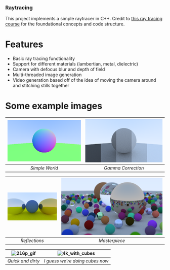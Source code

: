 ### Raytracing

This project implements a simple raytracer in C++. Credit to [this ray tracing course](https://raytracing.github.io/books/RayTracingInOneWeekend.html) for the foundational concepts and code structure.

# Features
- Basic ray tracing functionality
- Support for different materials (lambertian, metal, dielectric)
- Camera with defocus blur and depth of field
- Multi-threaded image generation
- Video generation based off of the idea of moving the camera around and stitching stills together

# Some example images

| ![Simple World](https://raw.githubusercontent.com/gc1523/raytracing/master/images/pngs/simple_world.png) | ![Gamma Correction](https://raw.githubusercontent.com/gc1523/raytracing/master/images/pngs/gamma_corrected_gamut.png) |
|:--:|:--:|
| *Simple World* | *Gamma Correction* |

| ![Reflections](https://raw.githubusercontent.com/gc1523/raytracing/master/images/pngs/reflections.png) | ![Masterpiece](https://raw.githubusercontent.com/gc1523/raytracing/master/images/pngs/masterpiece.png) |
|:--:|:--:|
| *Reflections* | *Masterpiece* |

| ![216p_gif](https://raw.githubusercontent.com/gc1523/raytracing/master/gifs/216p.gif) | ![4k_with_cubes](https://raw.githubusercontent.com/gc1523/raytracing/master/images/pngs/4k_with_cubes.png) |
|:--:|:--:|
| *Quick and dirty* | *I guess we're doing cubes now* |


